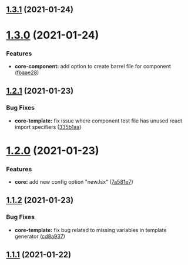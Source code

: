 ## [1.3.1](https://github.com/Cristians953/react-codegen-cli/compare/v1.3.0...v1.3.1) (2021-01-24)

# [1.3.0](https://github.com/Cristians953/react-codegen-cli/compare/v1.2.1...v1.3.0) (2021-01-24)


### Features

* **core-component:** add option to create barrel file for component ([fbaae28](https://github.com/Cristians953/react-codegen-cli/commit/fbaae28062ce1670a321db198fd84e4631267b50))

## [1.2.1](https://github.com/Cristians953/react-codegen-cli/compare/v1.2.0...v1.2.1) (2021-01-23)


### Bug Fixes

* **core-template:** fix issue where component test file has unused react import specifiers ([335b1aa](https://github.com/Cristians953/react-codegen-cli/commit/335b1aa839505865e12bd4a79d9519c11d37f62b))

# [1.2.0](https://github.com/Cristians953/react-codegen-cli/compare/v1.1.2...v1.2.0) (2021-01-23)


### Features

* **core:** add new config option "newJsx" ([7a581e7](https://github.com/Cristians953/react-codegen-cli/commit/7a581e79e674565ad10d94392610c3a65b70dcd1))

## [1.1.2](https://github.com/Cristians953/react-codegen-cli/compare/v1.1.1...v1.1.2) (2021-01-23)


### Bug Fixes

* **core-template:** fix bug related to missing variables in template generator ([cd8a937](https://github.com/Cristians953/react-codegen-cli/commit/cd8a93792acb1f5b3724008be1fe7ca20323ab3b))

## [1.1.1](https://github.com/Cristians953/react-codegen-cli/compare/v1.1.0...v1.1.1) (2021-01-22)
